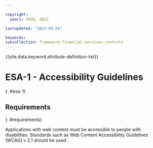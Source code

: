 ```yaml
---

copyright:
  years: 2020, 2022

lastupdated: "2022-09-24"

keywords: 
subcollection: framework-financial-services-controls
---
```


{{site.data.keyword.attribute-definition-list}}

         
# ESA-1 - Accessibility Guidelines
{: #esa-1}

## Requirements
{: #requirements}

Applications with web content must be accessible to people with disabilities. Standards such as Web Content Accessibility Guidelines (WCAG) v 2.1 should be used.

